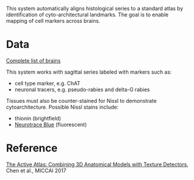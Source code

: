 This system automatically aligns histological series to a standard atlas by identification of cyto-architectural landmarks. The goal is to enable mapping of cell markers across brains.

Data
=========

[Complete list of brains](https://docs.google.com/spreadsheets/d/1QHW_hoMVMcKMEqqkzFnrppu8XT92BPdIagpSqQMAJHA/edit?usp=sharing)

This system works with sagittal series labeled with markers such as:
- cell type marker, e.g. ChAT
- neuronal tracers, e.g. pseudo-rabies and delta-G rabies

Tissues must also be counter-stained for Nissl to demonstrate cytoarchitecture. Possible Nissl stains include:
- thionin (brightfield) 
- [Neurotrace Blue](https://www.thermofisher.com/order/catalog/product/N21479) (fluorescent)


Reference
==========
[The Active Atlas: Combining 3D Anatomical Models with Texture Detectors](https://arxiv.org/abs/1702.08606), Chen et al., MICCAI 2017
